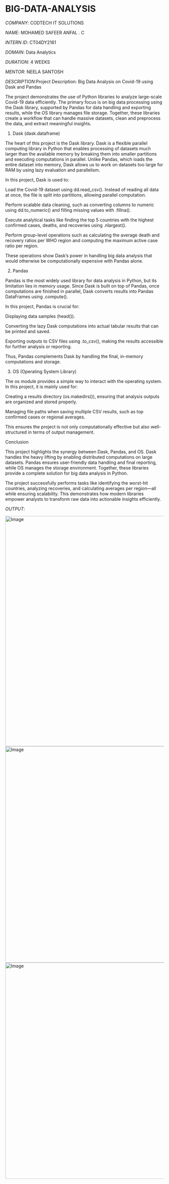 # BIG-DATA-ANALYSIS

*COMPANY*: CODTECH IT SOLUTIONS

*NAME*: MOHAMED SAFEER ANFAL . C

*INTERN ID*: CT04DY2161

*DOMAIN*: Data Analytics

*DURATION*: 4 WEEKS

*MENTOR*: NEELA SANTOSH

*DESCRIPTION*:Project Description: Big Data Analysis on Covid-19 using Dask and Pandas

The project demonstrates the use of Python libraries to analyze large-scale Covid-19 data efficiently. The primary focus is on big data processing using the Dask library, supported by Pandas for data handling and exporting results, while the OS library manages file storage. Together, these libraries create a workflow that can handle massive datasets, clean and preprocess the data, and extract meaningful insights.

1. Dask (dask.dataframe)

The heart of this project is the Dask library. Dask is a flexible parallel computing library in Python that enables processing of datasets much larger than the available memory by breaking them into smaller partitions and executing computations in parallel. Unlike Pandas, which loads the entire dataset into memory, Dask allows us to work on datasets too large for RAM by using lazy evaluation and parallelism.

In this project, Dask is used to:

Load the Covid-19 dataset using dd.read_csv(). Instead of reading all data at once, the file is split into partitions, allowing parallel computation.

Perform scalable data cleaning, such as converting columns to numeric using dd.to_numeric() and filling missing values with .fillna().

Execute analytical tasks like finding the top 5 countries with the highest confirmed cases, deaths, and recoveries using .nlargest().

Perform group-level operations such as calculating the average death and recovery ratios per WHO region and computing the maximum active case ratio per region.

These operations show Dask’s power in handling big data analysis that would otherwise be computationally expensive with Pandas alone.

2. Pandas

Pandas is the most widely used library for data analysis in Python, but its limitation lies in memory usage. Since Dask is built on top of Pandas, once computations are finished in parallel, Dask converts results into Pandas DataFrames using .compute().

In this project, Pandas is crucial for:

Displaying data samples (head()).

Converting the lazy Dask computations into actual tabular results that can be printed and saved.

Exporting outputs to CSV files using .to_csv(), making the results accessible for further analysis or reporting.

Thus, Pandas complements Dask by handling the final, in-memory computations and storage.

3. OS (Operating System Library)

The os module provides a simple way to interact with the operating system. In this project, it is mainly used for:

Creating a results directory (os.makedirs()), ensuring that analysis outputs are organized and stored properly.

Managing file paths when saving multiple CSV results, such as top confirmed cases or regional averages.

This ensures the project is not only computationally effective but also well-structured in terms of output management.

Conclusion

This project highlights the synergy between Dask, Pandas, and OS. Dask handles the heavy lifting by enabling distributed computations on large datasets. Pandas ensures user-friendly data handling and final reporting, while OS manages the storage environment. Together, these libraries provide a complete solution for big data analysis in Python.

The project successfully performs tasks like identifying the worst-hit countries, analyzing recoveries, and calculating averages per region—all while ensuring scalability. This demonstrates how modern libraries empower analysts to transform raw data into actionable insights efficiently.





*OUTPUT*:


<img width="1366" height="729" alt="Image" src="https://github.com/user-attachments/assets/1c534d85-9ae2-43f4-a1b9-978daf13704a" />

<img width="1366" height="685" alt="Image" src="https://github.com/user-attachments/assets/b0c3e8e7-a215-4a1c-a62d-e02981f80f9d" />

<img width="1366" height="685" alt="Image" src="https://github.com/user-attachments/assets/f8712c2d-5328-4eb5-b324-5795da124ca9" />



